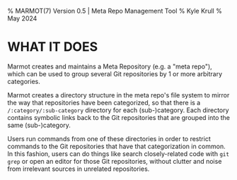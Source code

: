 % MARMOT(7) Version 0.5 | Meta Repo Management Tool
% Kyle Krull
% May 2024

# WHAT IT DOES

Marmot creates and maintains a Meta Repository (e.g. a "meta repo"), which can
be used to group several Git repositories by 1 or more arbitrary categories.

Marmot creates a directory structure in the meta repo's file system to mirror
the way that repositories have been categorized, so that there is a
`/:category/:sub-category` directory for each (sub-)category.  Each directory
contains symbolic links back to the Git repositories that are grouped into
the same (sub-)category.

Users run commands from one of these directories in order to restrict
commands to the Git repositories that have that categorization in common.
In this fashion, users can do things like search closely-related
code with `git grep` or open an editor for those Git repositories, without
clutter and noise from irrelevant sources in unrelated repositories.
